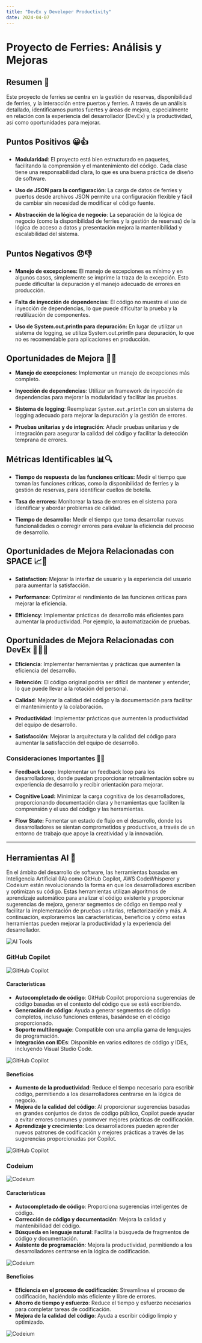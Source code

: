 ```yaml
---
title: "DevEx y Developer Productivity"
date: 2024-04-07
---
```


# Proyecto de Ferries: Análisis y Mejoras

## Resumen 📝

Este proyecto de ferries se centra en la gestión de reservas, disponibilidad de ferries, y la interacción entre puertos y 
ferries. A través de un análisis detallado, identificamos puntos fuertes y áreas de mejora, especialmente en relación con 
la experiencia del desarrollador (DevEx) y la productividad, así como oportunidades para mejorar.

## Puntos Positivos 😀👍

- **Modularidad**: El proyecto está bien estructurado en paquetes, facilitando la comprensión y el mantenimiento del código. Cada clase tiene una responsabilidad clara, lo que es una buena práctica de diseño de software.


- **Uso de JSON para la configuración**: La carga de datos de ferries y puertos desde archivos JSON permite una configuración flexible y fácil de cambiar sin necesidad de modificar el código fuente.


- **Abstracción de la lógica de negocio**: La separación de la lógica de negocio (como la disponibilidad de ferries y la gestión de reservas) de la lógica de acceso a datos y presentación mejora la mantenibilidad y escalabilidad del sistema.

## Puntos Negativos 😞👎

- **Manejo de excepciones:** El manejo de excepciones es mínimo y en algunos casos, simplemente se imprime la traza de la excepción. Esto puede dificultar la depuración y el manejo adecuado de errores en producción.


- **Falta de inyección de dependencias:** El código no muestra el uso de inyección de dependencias, lo que puede dificultar la prueba y la reutilización de componentes.


- **Uso de System.out.println para depuración:** En lugar de utilizar un sistema de logging, se utiliza System.out.println para depuración, lo que no es recomendable para aplicaciones en producción.

## Oportunidades de Mejora 🤔💡

- **Manejo de excepciones**: Implementar un manejo de excepciones más completo.


- **Inyección de dependencias**: Utilizar un framework de inyección de dependencias para mejorar la modularidad y facilitar las pruebas.


- **Sistema de logging**: Reemplazar `System.out.println` con un sistema de logging adecuado para mejorar la depuración y la gestión de errores.


- **Pruebas unitarias y de integración**: Añadir pruebas unitarias y de integración para asegurar la calidad del código y facilitar la detección temprana de errores.


## Métricas Identificables 📊🔍

- **Tiempo de respuesta de las funciones críticas:** Medir el tiempo que toman las funciones críticas, como la disponibilidad de ferries y la gestión de reservas, para identificar cuellos de botella.


- **Tasa de errores:** Monitorear la tasa de errores en el sistema para identificar y abordar problemas de calidad.


- **Tiempo de desarrollo:** Medir el tiempo que toma desarrollar nuevas funcionalidades o corregir errores para evaluar la eficiencia del proceso de desarrollo.

## Oportunidades de Mejora Relacionadas con SPACE 📈🚀

- **Satisfaction**: Mejorar la interfaz de usuario y la experiencia del usuario para aumentar la satisfacción.


- **Performance**: Optimizar el rendimiento de las funciones críticas para mejorar la eficiencia.


- **Efficiency**: Implementar prácticas de desarrollo más eficientes para aumentar la productividad. Por ejemplo, la automatización de pruebas.

## Oportunidades de Mejora Relacionadas con DevEx 👩‍💻🌈

- **Eficiencia**: Implementar herramientas y prácticas que aumenten la eficiencia del desarrollo.


- **Retención**: El código original podría ser difícil de mantener y entender, lo que puede llevar a la rotación del personal.


- **Calidad**: Mejorar la calidad del código y la documentación para facilitar el mantenimiento y la colaboración.


- **Productividad**: Implementar prácticas que aumenten la productividad del equipo de desarrollo.


- **Satisfacción**: Mejorar la arquitectura y la calidad del código para aumentar la satisfacción del equipo de desarrollo.

### Consideraciones Importantes 🌟💼

- **Feedback Loop:** Implementar un feedback loop para los desarrolladores, donde puedan proporcionar retroalimentación sobre su experiencia de desarrollo y recibir orientación para mejorar.


- **Cognitive Load:** Minimizar la carga cognitiva de los desarrolladores, proporcionando documentación clara y herramientas que faciliten la comprensión y el uso del código y las herramientas.


- **Flow State:** Fomentar un estado de flujo en el desarrollo, donde los desarrolladores se sientan comprometidos y productivos, a través de un entorno de trabajo que apoye la creatividad y la innovación.

---
## Herramientas AI 🤖

En el ámbito del desarrollo de software, las herramientas basadas en Inteligencia Artificial (IA) como GitHub Copilot, AWS CodeWhisperer y Codeium están revolucionando la forma en que los desarrolladores escriben y optimizan su código. Estas herramientas utilizan algoritmos de aprendizaje automático para analizar el código existente y proporcionar sugerencias de mejora, generar segmentos de código en tiempo real y facilitar la implementación de pruebas unitarias, refactorización y más. A continuación, exploraremos las características, beneficios y cómo estas herramientas pueden mejorar la productividad y la experiencia del desarrollador.

![AI Tools](multimedia/devex/vs.jpg)

### GitHub Copilot

![GitHub Copilot](multimedia/devex/copilot.jpg)

#### Características

- **Autocompletado de código**: GitHub Copilot proporciona sugerencias de código basadas en el contexto del código que se está escribiendo.
- **Generación de código**: Ayuda a generar segmentos de código completos, incluso funciones enteras, basándose en el código proporcionado.
- **Soporte multilenguaje**: Compatible con una amplia gama de lenguajes de programación.
- **Integración con IDEs**: Disponible en varios editores de código y IDEs, incluyendo Visual Studio Code.

![GitHub Copilot](multimedia/devex/copilot2.jpg)

#### Beneficios

- **Aumento de la productividad**: Reduce el tiempo necesario para escribir código, permitiendo a los desarrolladores centrarse en la lógica de negocio.
- **Mejora de la calidad del código**: Al proporcionar sugerencias basadas en grandes conjuntos de datos de código público, Copilot puede ayudar a evitar errores comunes y promover mejores prácticas de codificación.
- **Aprendizaje y crecimiento**: Los desarrolladores pueden aprender nuevos patrones de codificación y mejores prácticas a través de las sugerencias proporcionadas por Copilot.

![GitHub Copilot](multimedia/devex/GitHub-Copilot-2.gif)

### Codeium

![Codeium](multimedia/devex/code.jpg)

#### Características

- **Autocompletado de código**: Proporciona sugerencias inteligentes de código.
- **Corrección de código y documentación**: Mejora la calidad y mantenibilidad del código.
- **Búsqueda en lenguaje natural**: Facilita la búsqueda de fragmentos de código y documentación.
- **Asistente de programación**: Mejora la productividad, permitiendo a los desarrolladores centrarse en la lógica de codificación.

![Codeium](multimedia/devex/code2.png)

#### Beneficios

- **Eficiencia en el proceso de codificación**: Streamlinea el proceso de codificación, haciéndolo más eficiente y libre de errores.
- **Ahorro de tiempo y esfuerzo**: Reduce el tiempo y esfuerzo necesarios para completar tareas de codificación.
- **Mejora de la calidad del código**: Ayuda a escribir código limpio y optimizado.

![Codeium](multimedia/devex/giphy.gif)